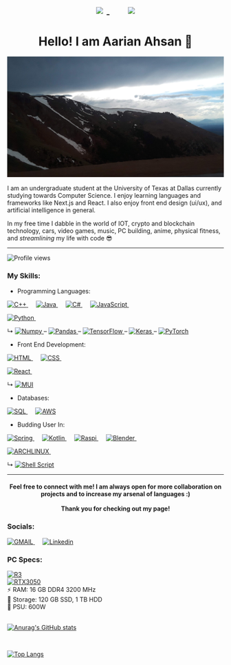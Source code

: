 

<h1 align= "center">

 <a href="https://github.com/aarian-a/sado-bot">
  <img align="center" style="margin:0.5rem" src="https://github-readme-stats.vercel.app/api/pin/?username=aarian-a&repo=sado-bot&title_color=ffffff&text_color=c9cacc&icon_color=4AB197&bg_color=1A2B34" />
</a>
&emsp;
 <a href="https://github.com/kushb007/askcomets">
  <img align="center" style="margin:0.5rem" src="https://github-readme-stats.vercel.app/api/pin/?username=kushb007&repo=askcomets&title_color=ffffff&text_color=c9cacc&icon_color=4AB197&bg_color=1A2B34" />
</a>
<!--
[![Readme Card](https://github-readme-stats.vercel.app/api/pin/?username=aarian-a&repo=sado-bot&theme=dracula&)](https://github.com/Aarian-A/sado-bot#readme)  [![Readme Card](https://github-readme-stats.vercel.app/api/pin/?username=kushb007&repo=askcomets&theme=dracula)](https://github.com/kushb007/askcomets)
-->
</h1>


<h1 align= "center"> Hello! I am Aarian Ahsan 👋 </h1>

 <p align="center"> <img src="https://github.com/Aarian-A/Aarian-A/blob/main/colorado.jpeg?raw=true" alt="coding" width="820" height="280" /> </p>


I am an undergraduate student at the University of Texas at Dallas currently studying towards Computer Science. I enjoy learning languages and frameworks like Next.js and React. I also enjoy front end design (ui/ux), and artificial intelligence in general.

In my free time I dabble in the world of IOT, crypto and blockchain technology, cars, video games, music, PC building, anime, physical fitness, and *streamlining* my life with code 😎 <br>

<hr>

![Profile views](https://gpvc.arturio.dev/Aarian-A)  

### My Skills:
- Programming Languages:

  <a href="https://docs.microsoft.com/en-us/cpp/?view=msvc-170" target="_blank"> 
<img alt="C++" src="https://img.shields.io/badge/C%2B%2B-00599C?style=for-the-badge&logo=c%2B%2B&logoColor=white"> </a>
   &emsp;
  <a href="https://docs.oracle.com/en/java/" target="_blank"> 
<img alt="Java" src="https://img.shields.io/badge/Java-ED8B00?style=for-the-badge&logo=java&logoColor=white"> </a>
   &emsp; 
  <a href="https://docs.microsoft.com/en-us/dotnet/csharp/" target="_blank"> 
<img alt="C#" src="https://img.shields.io/badge/C%23-239120?style=for-the-badge&logo=c-sharp&logoColor=white"> </a>
  &emsp;
  <a href="https://developer.mozilla.org/en-US/docs/Web/JavaScript" target="_blank"> 
<img alt="JavaScript" src="https://img.shields.io/badge/JavaScript-323330?style=for-the-badge&logo=javascript&logoColor=white"> </a>
  &emsp;
  
  <a href="https://docs.python.org/3/" target="_blank"> 
<img alt="Python" src="https://img.shields.io/badge/Python-3776AB?style=for-the-badge&logo=python&logoColor=white"> </a>
 &emsp;
 
 <span>&#8627;</span>
 <a href="https://numpy.org/doc/" target="_blank"> 
<img alt="Numpy" src="https://img.shields.io/badge/numpy-%23013243.svg?style=for-the-badge&logo=numpy&logoColor=white"> </a> <span>&#8211;</span>
<a href="https://pandas.pydata.org/docs/" target="_blank"> 
<img alt="Pandas" src="https://img.shields.io/badge/pandas-%23150458.svg?style=for-the-badge&logo=pandas&logoColor=white"> </a> <span>&#8211;</span>
<a href="https://www.tensorflow.org/api_docs" target="_blank"> 
<img alt="TensorFlow" src="https://img.shields.io/badge/TensorFlow-%23FF6F00.svg?style=for-the-badge&logo=TensorFlow&logoColor=white"> </a> <span>&#8211;</span>
<a href="https://keras.io/" target="_blank"> 
<img alt="Keras" src="https://img.shields.io/badge/Keras-%23D00000.svg?style=for-the-badge&logo=Keras&logoColor=white"> </a> <span>&#8211;</span>
<a href="https://pytorch.org/docs/stable/index.html" target="_blank"> 
<img alt="PyTorch" src="https://img.shields.io/badge/PyTorch-%23EE4C2C.svg?style=for-the-badge&logo=PyTorch&logoColor=white"> </a> 

- Front End Development:

  <a href="https://html.com/" target="_blank"> 
<img alt="HTML" src="https://img.shields.io/badge/HTML-239120?style=for-the-badge&logo=html5&logoColor=white"> </a>
 &emsp;
  <a href="https://developer.mozilla.org/en-US/docs/Web/CSS" target="_blank"> 
<img alt="CSS" src="https://img.shields.io/badge/CSS-239120?&style=for-the-badge&logo=css3&logoColor=white"> </a>
 &emsp;
 
  <a href="https://reactjs.org/docs/getting-started.html" target="_blank"> 
<img alt="React" src="https://img.shields.io/badge/React-20232A?style=for-the-badge&logo=react&logoColor=white"> </a>
 &emsp;
 
 <span>&#8627;</span>
  <a href="https://mui.com/" target="_blank"> 
<img alt="MUI" src="https://img.shields.io/badge/Material--UI-0081CB?style=for-the-badge&logo=material-ui&logoColor=white"> </a>

- Databases:

  <a href="https://dev.mysql.com/doc/" target="_blank"> 
<img alt="SQL" src="https://img.shields.io/badge/MySQL-4233FF?style=for-the-badge&logo=mysql&logoColor=white"> </a>
 &emsp;
  <a href="https://docs.aws.amazon.com/" target="_blank"> 
<img alt="AWS" src="https://img.shields.io/badge/Amazon_AWS-232F3E?style=for-the-badge&logo=amazon-aws&logoColor=white"> </a>

- Budding User In:

  <a href="https://docs.spring.io/spring-boot/docs/current/reference/htmlsingle/" target="_blank"> 
<img alt="Spring" src="https://img.shields.io/badge/Spring--boot-6DB33F?style=for-the-badge&logo=spring&logoColor=white"> </a>
&emsp;
  <a href="https://kotlinlang.org/docs/home.html" target="_blank"> 
<img alt="Kotlin" src="https://img.shields.io/badge/Kotlin-0095D5?&style=for-the-badge&logo=kotlin&logoColor=white"> </a>
&emsp;
<a href="https://www.raspberrypi.org/" target="_blank"> 
<img alt="Raspi" src="https://img.shields.io/badge/-RaspberryPi-C51A4A?style=for-the-badge&logo=Raspberry-Pi"> </a>
&emsp;
<a href="https://docs.blender.org/" target="_blank"> 
<img alt="Blender" src="https://img.shields.io/badge/blender-%23F5792A.svg?style=for-the-badge&logo=blender&logoColor=white"> </a>
&emsp;

  <a href="https://archlinux.org/packages/extra/x86_64/ell/" target="_blank"> 
<img alt="ARCHLINUX" src="https://img.shields.io/badge/Arch_Linux-1793D1?style=for-the-badge&logo=arch-linux&logoColor=white"> </a>
&emsp;

<span>&#8627;</span>
<a href="https://devdocs.io/bash/" target="_blank"> 
<img alt="Shell Script" src="https://img.shields.io/badge/shell_script-%23121011.svg?style=for-the-badge&logo=gnu-bash&logoColor=white&color=<violet>"> </a>

<hr>

 <h4 align="center"> 
Feel free to connect with me! I am always open for more collaboration on projects and to increase my arsenal of languages :) <br> 
  <br>
  Thank you for checking out my page! 
</h4>


 ### Socials:
 
<a href="mailto:aarianahsan@gmail.com" target="_blank">
<img alt="GMAIL" src="https://img.shields.io/badge/Gmail-D14836?style=for-the-badge&logo=gmail&logoColor=white"> </a>
&emsp;
 <a href="https://www.linkedin.com/in/aarian-ahsan/" target="_blank"> 
<img alt="Linkedin" src="https://img.shields.io/badge/LinkedIn-0077B5?style=for-the-badge&logo=linkedin&logoColor=white"> </a>

 ### PC Specs:
  <a href="https://www.amd.com/en/products/cpu/amd-ryzen-3-1300x" target="_blank"> 
<img alt="R3" src="https://img.shields.io/badge/AMD-Ryzen_3_1300X-ED1C24?style=for-the-badge&logo=amd&logoColor=white"> </a>
  <br>
  <a href="https://www.nvidia.com/en-us/geforce/graphics-cards/gt-1030/specifications/" target="_blank"> 
<img alt="RTX3050" src="https://img.shields.io/badge/NVIDIA-RTX3050-76B900?style=for-the-badge&logo=nvidia&logoColor=white"> </a>
  <br>
  ⚡️ RAM: 16 GB DDR4 3200 MHz <br>
  💾 Storage: 120 GB SSD, 1 TB HDD <br>
  🔌 PSU: 600W
  <br>
  <br>
  
  [![Anurag's GitHub stats](https://github-readme-stats.vercel.app/api?username=aarian-a&title_color=ffffff&text_color=c9cacc&icon_color=4AB197&bg_color=1A2B34)](https://github.com/aarian-a/github-readme-stats)
  
  <br>
  
  <!--
   <a href="https://github.com/braydoncoyer">
  <img align="center" style="margin:0.5rem" src="https://github-readme-stats.vercel.app/api/top-langs/?username=braydoncoyer&hide=html,css&title_color=ffffff&text_color=c9cacc&icon_color=4AB197&bg_color=1A2B34" />
</a>
-->
  
[![Top Langs](https://github-readme-stats.vercel.app/api/top-langs/?username=aarian-a&layout=compact&title_color=ffffff&text_color=c9cacc&icon_color=4AB197&bg_color=1A2B34)](https://github.com/aarian-a/github-readme-stats)
